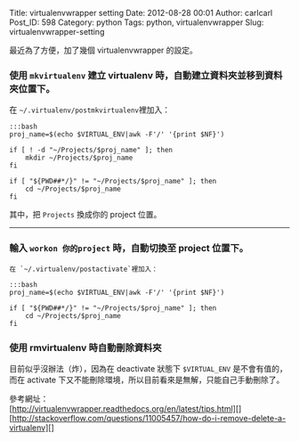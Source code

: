 Title: virtualenvwrapper setting
Date: 2012-08-28 00:01
Author: carlcarl
Post_ID: 598
Category: python
Tags: python, virtualenvwrapper
Slug: virtualenvwrapper-setting

最近為了方便，加了幾個 virtualenvwrapper 的設定。  
<!--more-->

### 使用 `mkvirtualenv` 建立 virtualenv 時，自動建立資料夾並移到資料夾位置下。  
在 `~/.virtualenv/postmkvirtualenv`裡加入：

	:::bash
	proj_name=$(echo $VIRTUAL_ENV|awk -F'/' '{print $NF}')

	if [ ! -d "~/Projects/$proj_name" ]; then
    	mkdir ~/Projects/$proj_name
	fi

	if [ "${PWD##*/}" != "~/Projects/$proj_name" ]; then
    	cd ~/Projects/$proj_name
	fi

其中，把 `Projects` 換成你的 project 位置。

***

### 輸入 `workon 你的project` 時，自動切換至 project 位置下。  
    在 `~/.virtualenv/postactivate`裡加入：

	:::bash
	proj_name=$(echo $VIRTUAL_ENV|awk -F'/' '{print $NF}')

	if [ "${PWD##*/}" != "~/Projects/$proj_name" ]; then
    	cd ~/Projects/$proj_name
	fi


### 使用 rmvirtualenv 時自動刪除資料夾  
目前似乎沒辦法（炸），因為在 deactivate 狀態下 `$VIRTUAL_ENV` 是不會有值的，而在 activate 下又不能刪除環境，所以目前看來是無解，只能自己手動刪除了。

參考網址：  
[http://virtualenvwrapper.readthedocs.org/en/latest/tips.html][]  
[http://stackoverflow.com/questions/11005457/how-do-i-remove-delete-a-virtualenv][]

  [http://virtualenvwrapper.readthedocs.org/en/latest/tips.html]: http://http://virtualenvwrapper.readthedocs.org/en/latest/tips.html
  [http://stackoverflow.com/questions/11005457/how-do-i-remove-delete-a-virtualenv]: http://http://stackoverflow.com/questions/11005457/how-do-i-remove-delete-a-virtualenv
